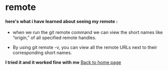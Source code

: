 # remote
#### here's what i have learned about seeing my remote :
* when we run the git remote command we can view the short names like “origin,” of
 all specified remote handles.

* By using git remote -v, you can view all the remote URLs next to their corresponding short names.

**I tried it and it worked fine with me**
 [Back to home page](https://osamamousa204.github.io/learning-journal/)
